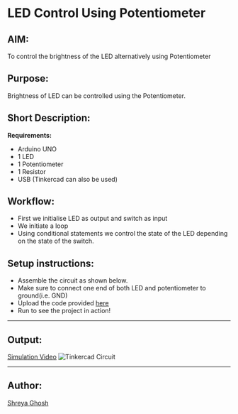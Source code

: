 # LED Control Using Potentiometer

## AIM:

To control the brightness of the LED alternatively using Potentiometer

## Purpose:

Brightness of LED can be controlled using the Potentiometer.

## Short Description:

**Requirements:**

- Arduino UNO
- 1 LED
- 1 Potentiometer
- 1 Resistor
- USB
  (Tinkercad can also be used)

## Workflow:

- First we initialise LED as output and switch as input
- We initiate a loop
- Using conditional statements we control the state of the LED depending on the state of the switch.

## Setup instructions:

- Assemble the circuit as shown below.
- Make sure to connect one end of both LED and potentiometer to ground(i.e. GND)
- Upload the code provided [here](https://github.com/shreya024/IoT-Spot/blob/main/Arduino/LED%20Control%20using%20Potentiometer/led_control_using_potentiometer.ino)
- Run to see the project in action!

---

## Output:

[Simulation Video](https://github.com/shreya024/IoT-Spot/blob/main/Arduino/LED%20Control%20using%20Potentiometer/Images/led_control_using_potentiometer.mp4)
![Tinkercad Circuit](https://github.com/shreya024/IoT-Spot/blob/main/Arduino/LED%20Control%20using%20Potentiometer/Images/led_control_using_potentiometer.png)

---

## Author:

[Shreya Ghosh](https://github.com/shreya024)
